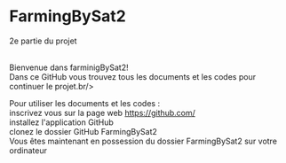 # FarmingBySat2
2e partie du projet<br/><br/>

Bienvenue dans farminigBySat2! <br/>
Dans ce GitHub vous trouvez tous les documents et les codes pour continuer le projet.br/><br/>

Pour utiliser les documents et les codes : <br/>
inscrivez vous sur la page web https://github.com/<br/>
installez l'application GitHub<br/>
clonez le dossier GitHub FarmingBySat2<br/>
Vous êtes maintenant en possession du dossier FarmingBySat2 sur votre ordinateur<br/> 
